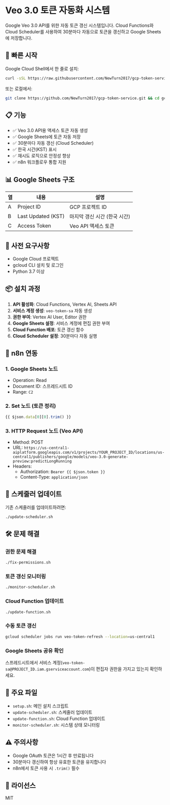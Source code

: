 # Veo 3.0 토큰 자동화 시스템

Google Veo 3.0 API를 위한 자동 토큰 갱신 시스템입니다. Cloud Functions와 Cloud Scheduler를 사용하여 30분마다 자동으로 토큰을 갱신하고 Google Sheets에 저장합니다.

## 🚀 빠른 시작

Google Cloud Shell에서 한 줄로 설치:

```bash
curl -sSL https://raw.githubusercontent.com/NewTurn2017/gcp-token-service/main/setup.sh | bash
```

또는 로컬에서:

```bash
git clone https://github.com/NewTurn2017/gcp-token-service.git && cd gcp-token-service && ./setup.sh
```

## 📋 기능

- ✅ Veo 3.0 API용 액세스 토큰 자동 생성
- ✅ Google Sheets에 토큰 자동 저장  
- ✅ 30분마다 자동 갱신 (Cloud Scheduler)
- ✅ 한국 시간(KST) 표시
- ✅ 재시도 로직으로 안정성 향상
- ✅ n8n 워크플로우 통합 지원

## 📊 Google Sheets 구조

| 열 | 내용 | 설명 |
|---|------|------|
| A | Project ID | GCP 프로젝트 ID |
| B | Last Updated (KST) | 마지막 갱신 시간 (한국 시간) |
| C | Access Token | Veo API 액세스 토큰 |

## 🔧 사전 요구사항

- Google Cloud 프로젝트
- gcloud CLI 설치 및 로그인
- Python 3.7 이상

## 📦 설치 과정

1. **API 활성화**: Cloud Functions, Vertex AI, Sheets API
2. **서비스 계정 생성**: `veo-token-sa` 자동 생성
3. **권한 부여**: Vertex AI User, Editor 권한
4. **Google Sheets 설정**: 서비스 계정에 편집 권한 부여
5. **Cloud Function 배포**: 토큰 갱신 함수
6. **Cloud Scheduler 설정**: 30분마다 자동 실행

## 🎯 n8n 연동

### 1. Google Sheets 노드
- Operation: Read
- Document ID: 스프레드시트 ID
- Range: `C2`

### 2. Set 노드 (토큰 정리)
```javascript
{{ $json.data[0][0].trim() }}
```

### 3. HTTP Request 노드 (Veo API)
- Method: POST
- URL: `https://us-central1-aiplatform.googleapis.com/v1/projects/YOUR_PROJECT_ID/locations/us-central1/publishers/google/models/veo-3.0-generate-preview:predictLongRunning`
- Headers:
  - Authorization: `Bearer {{ $json.token }}`
  - Content-Type: `application/json`

## 🔄 스케줄러 업데이트

기존 스케줄러를 업데이트하려면:

```bash
./update-scheduler.sh
```

## 🛠️ 문제 해결

### 권한 문제 해결
```bash
./fix-permissions.sh
```

### 토큰 갱신 모니터링
```bash
./monitor-scheduler.sh
```

### Cloud Function 업데이트
```bash
./update-function.sh
```

### 수동 토큰 갱신
```bash
gcloud scheduler jobs run veo-token-refresh --location=us-central1
```

### Google Sheets 공유 확인
스프레드시트에서 서비스 계정(`veo-token-sa@PROJECT_ID.iam.gserviceaccount.com`)이 편집자 권한을 가지고 있는지 확인하세요.

## 📝 주요 파일

- `setup.sh`: 메인 설치 스크립트
- `update-scheduler.sh`: 스케줄러 업데이트
- `update-function.sh`: Cloud Function 업데이트  
- `monitor-scheduler.sh`: 시스템 상태 모니터링

## ⚠️ 주의사항

- Google OAuth 토큰은 1시간 후 만료됩니다
- 30분마다 갱신하여 항상 유효한 토큰을 유지합니다
- n8n에서 토큰 사용 시 `.trim()` 필수

## 📄 라이선스

MIT